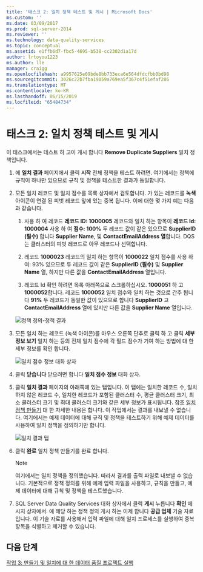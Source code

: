 ```yaml
---
title: '태스크 2: 일치 정책 테스트 및 게시 | Microsoft Docs'
ms.custom: ''
ms.date: 03/09/2017
ms.prod: sql-server-2014
ms.reviewer: ''
ms.technology: data-quality-services
ms.topic: conceptual
ms.assetid: e1ffb6d7-fbc5-4695-b538-cc2302d1a17d
author: lrtoyou1223
ms.author: lle
manager: craigg
ms.openlocfilehash: a9957625e09bde8bb733eca6e564dfdcfbb0bd98
ms.sourcegitcommit: 3026c22b7fba19059a769ea5f367c4f51efaf286
ms.translationtype: MT
ms.contentlocale: ko-KR
ms.lasthandoff: 06/15/2019
ms.locfileid: "65484734"
---
```

# <a name="task-2-testing-and-publishing-the-matching-policy"></a>태스크 2: 일치 정책 테스트 및 게시
  이 태스크에서는 테스트 하 고이 게시 합니다 **Remove Duplicate Suppliers** 일치 정책입니다.  
  
1.  에 **일치 결과** 페이지에서 클릭 **시작** 전체 정책을 테스트 하려면. 여기에서는 정책에 규칙이 하나만 있으므로 규칙 및 정책을 테스트한 결과가 동일합니다.  
  
2.  모든 일치 레코드 및 일치 점수를 목록 상자에서 검토합니다. 가 있는 레코드를 **녹색** 아이콘이 연결 된 피벗 레코드 앞에 있는 중복 됩니다. 이에 대한 몇 가지 예는 다음과 같습니다.  
  
    1.  사용 하 여 레코드 **레코드 ID: 1000005** 레코드와 일치 하는 항목이 **레코드 Id: 1000004** 사용 하 여 **점수: 100%** 두 레코드 값이 같은 있으므로 **SupplierID (필수)** 합니다 **Supplier Name**, 및 **ContactEmailAddress 열**합니다. DQS는 클러스터의 피벗 레코드로 아무 레코드나 선택합니다.  
  
    2.  레코드 **1000023** 레코드의 일치 하는 항목이 **1000022** 일치 점수를 사용 하 여: 93% 있으므로 두 레코드 값이 같은 **SupplierID (필수)** 및 **Supplier Name** 열, 하지만 다른 값을 **ContactEmailAddress** 열입니다.  
  
    3.  레코드 Id 확인 하려면 목록 아래쪽으로 스크롤하십시오. **1000051** 하 고 **1000052**합니다. 레코드 **1000052** 일치 점수와 일치 하는 것으로 간주 됩니다 **91%** 두 레코드가 동일한 값이 있으므로 합니다 **SupplierID** 고  **ContactEmailAddress** 열에 있지만 다른 값을 **Supplier Name** 열입니다.  
  
     ![정책 정의-정책 결과](../../2014/tutorials/media/et-testingandpublishingthematchingpolicy-01.jpg "정책 정의-정책 결과")  
  
3.  모든 일치 하는 레코드 (녹색 아이콘)를 마우스 오른쪽 단추로 클릭 하 고 클릭 **세부 정보 보기** 일치 하는 등의 전체 일치 점수에 각 필드 점수가 기여 하는 방법에 대 한 세부 정보를 확인 합니다.  
  
     ![일치 점수 정보 대화 상자](../../2014/tutorials/media/et-testingandpublishingthematchingpolicy-02.jpg "일치 점수 정보 대화 상자")  
  
4.  클릭 **닫습니다** 닫으려면 합니다 **일치 점수 정보** 대화 상자.  
  
5.  클릭 **일치 결과** 페이지의 아래쪽에 있는 탭입니다. 이 탭에는 일치한 레코드 수, 일치하지 않은 레코드 수, 일치한 레코드가 포함된 클러스터 수, 평균 클러스터 크기, 최소 클러스터 크기 및 최대 클러스터 크기와 같은 세부 정보가 표시됩니다. 참조 [일치 정책 만들기](https://msdn.microsoft.com/library/hh270290.aspx) 대 한 자세한 내용은 합니다. 이 작업에서는 결과를 내보낼 수 없습니다. 여기에서는 예제 데이터에 대해 규칙 및 정책을 테스트하기 위해 예제 데이터를 사용하여 일치 정책을 정의하기만 합니다.  
  
     ![일치 결과 탭](../../2014/tutorials/media/et-testingandpublishingthematchingpolicy-03.jpg "일치 결과 탭")  
  
6.  클릭 **완료** 일치 정책 만들기를 완료 합니다.  
  
    > [!NOTE]  
    >  여기에서는 일치 정책을 정의했습니다. 따라서 결과를 출력 파일로 내보낼 수 없습니다. 기본적으로 정책 정의를 위해 예제 입력 파일을 사용하고, 규칙을 만들고, 예제 데이터에 대해 규칙 및 정책을 테스트했습니다.  
  
7.  SQL Server Data Quality Services 대화 상자에서 클릭 **게시** 누릅니다 **확인** 메시지 상자에서. 에 해당 하는 정책 정의 게시 하는 이제 합니다 **공급 업체** 기술 자료입니다. 이 기술 자료를 사용해서 입력 파일에 대해 일치 프로세스를 실행하여 중복 항목을 식별하고 제거할 수 있습니다.  
  
## <a name="next-step"></a>다음 단계  
 [작업 3: 만들기 및 일치에 대 한 데이터 품질 프로젝트 실행](../../2014/tutorials/task-3-creating-and-running-a-data-quality-project-for-matching.md)  
  
  
